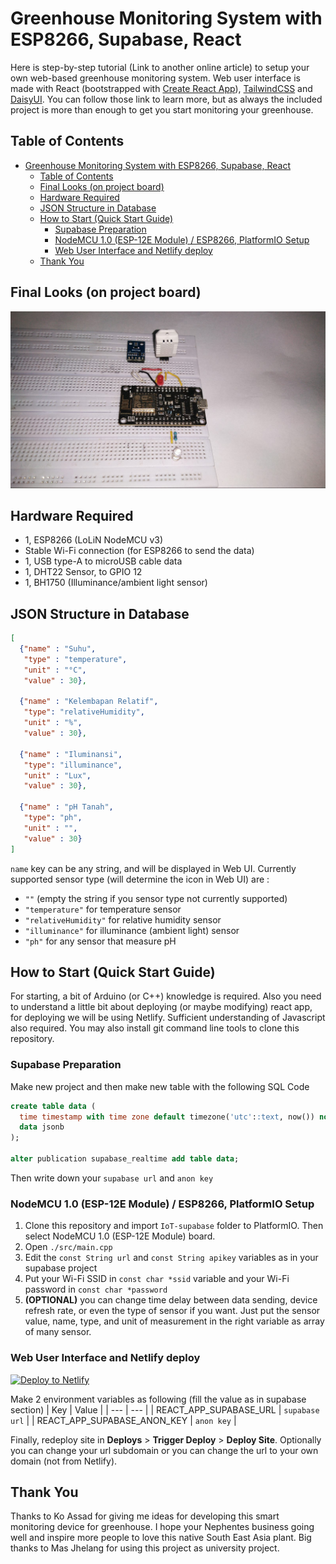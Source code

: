 # Greenhouse Monitoring System with ESP8266, Supabase, React

Here is step-by-step tutorial (Link to another online article) to setup your own web-based greenhouse monitoring system. Web user interface is made with React (bootstrapped with [Create React App](./REACT.md)), [TailwindCSS](https://tailwindcss.com/docs/guides/create-react-app) and [DaisyUI](https://daisyui.com/docs/install/). You can follow those link to learn more, but as always the included project is more than enough to get you start monitoring your greenhouse.


## Table of Contents
- [Greenhouse Monitoring System with ESP8266, Supabase, React](#greenhouse-monitoring-system-with-esp8266-supabase-react)
  - [Table of Contents](#table-of-contents)
  - [Final Looks (on project board)](#final-looks-on-project-board)
  - [Hardware Required](#hardware-required)
  - [JSON Structure in Database](#json-structure-in-database)
  - [How to Start (Quick Start Guide)](#how-to-start-quick-start-guide)
    - [Supabase Preparation](#supabase-preparation)
    - [NodeMCU 1.0 (ESP-12E Module) / ESP8266, PlatformIO Setup](#nodemcu-10-esp-12e-module--esp8266-platformio-setup)
    - [Web User Interface and Netlify deploy](#web-user-interface-and-netlify-deploy)
  - [Thank You](#thank-you)

## Final Looks (on project board)

![Final look](./pictures/Final%20Looks.jpeg)

## Hardware Required

- 1, ESP8266 (LoLiN NodeMCU v3)
- Stable Wi-Fi connection (for ESP8266 to send the data)
- 1, USB type-A to microUSB cable data
- 1, DHT22 Sensor, to GPIO 12
- 1, BH1750 (Illuminance/ambient light sensor)

## JSON Structure in Database

```json
[
  {"name" : "Suhu",
   "type" : "temperature",
   "unit" : "°C",
   "value" : 30},

  {"name" : "Kelembapan Relatif",
   "type": "relativeHumidity",
   "unit" : "%",
   "value" : 30},

  {"name" : "Iluminansi",
   "type": "illuminance",
   "unit" : "Lux",
   "value" : 30},

  {"name" : "pH Tanah",
   "type": "ph",
   "unit" : "",
   "value" : 30}
]
```

`name` key can be any string, and will be displayed in Web UI. Currently supported sensor type (will determine the icon in Web UI) are : 

- `""` (empty the string if you sensor type not currently supported)
- `"temperature"` for temperature sensor
- `"relativeHumidity"` for relative humidity sensor
- `"illuminance"` for illuminance (ambient light) sensor
- `"ph"` for any sensor that measure pH

## How to Start (Quick Start Guide)

For starting, a bit of Arduino (or C++) knowledge is required. Also you need to understand a little bit about deploying (or maybe modifying) react app, for deploying we will be using Netlify. Sufficient understanding of Javascript also required. You may also install git command line tools to clone this repository.


### Supabase Preparation

Make new project and then make new table with the following SQL Code

```sql
create table data (
  time timestamp with time zone default timezone('utc'::text, now()) not null,
  data jsonb
);

alter publication supabase_realtime add table data;
```

Then write down your `supabase url` and `anon key`

### NodeMCU 1.0 (ESP-12E Module) / ESP8266, PlatformIO Setup 

1. Clone this repository and import `IoT-supabase` folder to PlatformIO. Then select NodeMCU 1.0 (ESP-12E Module) board. 
2. Open `./src/main.cpp`
3. Edit the `const String url` and `const String apikey` variables as in your supabase project
4. Put your Wi-Fi SSID in `const char *ssid` variable and your Wi-Fi password in `const char *password`
5. **(OPTIONAL)** you can change time delay between data sending, device refresh rate, or even the type of sensor if you want. Just put the sensor value, name, type, and unit of measurement in the right variable as array of many sensor.

### Web User Interface and Netlify deploy

[![Deploy to Netlify](https://www.netlify.com/img/deploy/button.svg)](https://app.netlify.com/start/deploy?repository=https://github.com/jhagas/greenhouse-ui)

Make 2 environment variables as following (fill the value as in supabase section)
| Key | Value |
| --- | --- |
| REACT_APP_SUPABASE_URL | `supabase url` |
| REACT_APP_SUPABASE_ANON_KEY | `anon key` |

Finally, redeploy site in **Deploys** > **Trigger Deploy** > **Deploy Site**. Optionally you can change your url subdomain or you can change the url to your own domain (not from Netlify).

## Thank You

Thanks to Ko Assad for giving me ideas for developing this smart monitoring device for greenhouse. I hope your Nephentes business going well and inspire more people to love this native South East Asia plant. Big thanks to Mas Jhelang for using this project as university project.